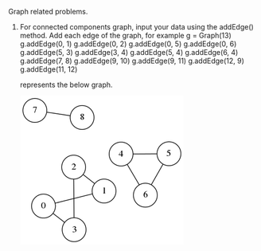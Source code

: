 Graph related problems.

1.  For connected components graph, input your data using the addEdge() method. Add each edge of the graph, for example
    g = Graph(13)
	g.addEdge(0, 1)
	g.addEdge(0, 2)
	g.addEdge(0, 5)
	g.addEdge(0, 6)
	g.addEdge(5, 3)
	g.addEdge(3, 4)
	g.addEdge(5, 4)
	g.addEdge(6, 4)
	g.addEdge(7, 8)
	g.addEdge(9, 10)
	g.addEdge(9, 11)
	g.addEdge(12, 9)
	g.addEdge(11, 12)

	represents the below graph.
	
	
	![](resources/images/connected_components.png)


